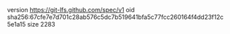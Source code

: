 version https://git-lfs.github.com/spec/v1
oid sha256:67cfe7e7d701c28ab576c5dc7b519641bfa5c77fcc260164f4dd23f12c5e1a15
size 2283
